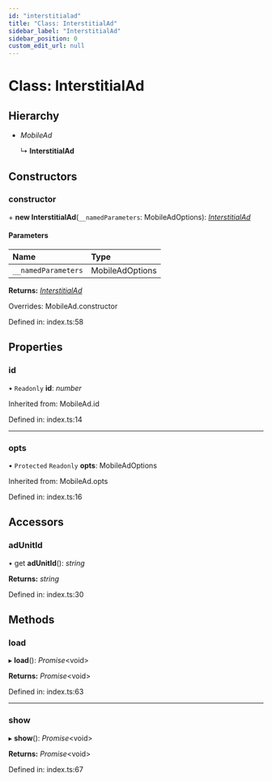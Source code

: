```yaml
---
id: "interstitialad"
title: "Class: InterstitialAd"
sidebar_label: "InterstitialAd"
sidebar_position: 0
custom_edit_url: null
---
```


# Class: InterstitialAd

## Hierarchy

- *MobileAd*

  ↳ **InterstitialAd**

## Constructors

### constructor

\+ **new InterstitialAd**(`__namedParameters`: MobileAdOptions): [*InterstitialAd*](interstitialad.md)

#### Parameters

| Name | Type |
| :------ | :------ |
| `__namedParameters` | MobileAdOptions |

**Returns:** [*InterstitialAd*](interstitialad.md)

Overrides: MobileAd.constructor

Defined in: index.ts:58

## Properties

### id

• `Readonly` **id**: *number*

Inherited from: MobileAd.id

Defined in: index.ts:14

___

### opts

• `Protected` `Readonly` **opts**: MobileAdOptions

Inherited from: MobileAd.opts

Defined in: index.ts:16

## Accessors

### adUnitId

• get **adUnitId**(): *string*

**Returns:** *string*

Defined in: index.ts:30

## Methods

### load

▸ **load**(): *Promise*<void\>

**Returns:** *Promise*<void\>

Defined in: index.ts:63

___

### show

▸ **show**(): *Promise*<void\>

**Returns:** *Promise*<void\>

Defined in: index.ts:67
